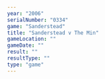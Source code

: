 ```yaml
---
year: "2006"
serialNumber: "0334" 
game: "Sanderstead"
title: "Sanderstead v The Min"
gameLocation: ""
gameDate: ""
result: ""
resultType: ""
type: "game"
---
```

